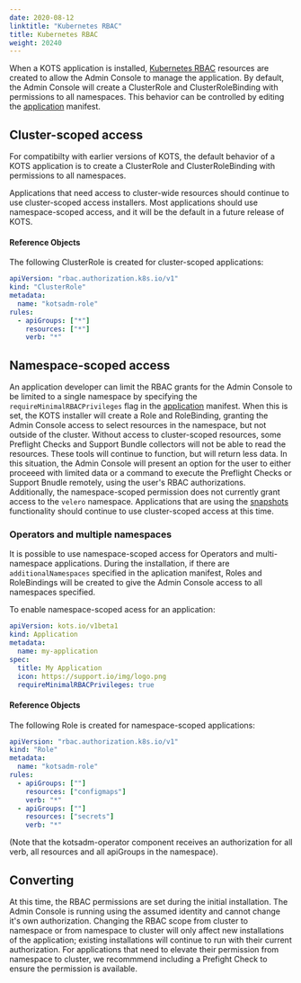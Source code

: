 ```yaml
---
date: 2020-08-12
linktitle: "Kubernetes RBAC"
title: Kubernetes RBAC
weight: 20240
---
```


When a KOTS application is installed, [Kubernetes RBAC](https://kubernetes.io/docs/reference/access-authn-authz/rbac/) resources are created to allow the Admin Console to manage the application. By default, the Admin Console will create a ClusterRole and ClusterRoleBinding with permissions to all namespaces. This behavior can be controlled by editing the [application](/reference/v1beta1/application/) manifest.

## Cluster-scoped access

For compatibilty with earlier versions of KOTS, the default behavior of a KOTS application is to create a ClusterRole and ClusterRoleBinding with permissions to all namespaces.

Applications that need access to cluster-wide resources should continue to use cluster-scoped access installers.
Most applications should use namespace-scoped access, and it will be the default in a future release of KOTS.

#### Reference Objects

The following ClusterRole is created for cluster-scoped applications:

```yaml
apiVersion: "rbac.authorization.k8s.io/v1"
kind: "ClusterRole"
metadata:
  name: "kotsadm-role"
rules:
  - apiGroups: ["*"]
    resources: ["*"]
    verb: "*"
```

## Namespace-scoped access

An application developer can limit the RBAC grants for the Admin Console to be limited to a single namespace by specifying the `requireMinimalRBACPrivileges` flag in the [application](/reference/v1beta1/application/) manifest.
When this is set, the KOTS installer will create a Role and RoleBinding, granting the Admin Console access to select resources in the namespace, but not outside of the cluster.
Without access to cluster-scoped resources, some Preflight Checks and Support Bundle collectors will not be able to read the resources.
These tools will continue to function, but will return less data.
In this situation, the Admin Console will present an option for the user to either proceeed with limited data or a command to execute the Preflight Checks or Support Bnudle remotely, using the user's RBAC authorizations.
Additionally, the namespace-scoped permission does not currently grant access to the `velero` namespace.
Applications that are using the [snapshots](/vendor/snapshots/overview) functionality should continue to use cluster-scoped access at this time.

### Operators and multiple namespaces

It is possible to use namespace-scoped access for Operators and multi-namespace applications.
During the installation, if there are `additionalNamespaces` specified in the aplication manifest, Roles and RoleBindings will be created to give the Admin Console access to all namespaces specified.

To enable namespace-scoped acess for an application:

```yaml
apiVersion: kots.io/v1beta1
kind: Application
metadata:
  name: my-application
spec:
  title: My Application
  icon: https://support.io/img/logo.png
  requireMinimalRBACPrivileges: true
```

#### Reference Objects

The following Role is created for namespace-scoped applications:

```yaml
apiVersion: "rbac.authorization.k8s.io/v1"
kind: "Role"
metadata:
  name: "kotsadm-role"
rules:
  - apiGroups: [""]
    resources: ["configmaps"]
    verb: "*"
  - apiGroups: [""]
    resources: ["secrets"]
    verb: "*"
```

(Note that the kotsadm-operator component receives an authorization for all verb, all resources and all apiGroups in the namespace).

## Converting

At this time, the RBAC permissions are set during the initial installation.
The Admin Console is running using the assumed identity and cannot change it's own authorization.
Changing the RBAC scope from cluster to namespace or from namespace to cluster will only affect new installations of the application; existing installations will continue to run with their current authorization.
For applications that need to elevate their permission from namespace to cluster, we recommmend including a Prefight Check to ensure the permission is available.
